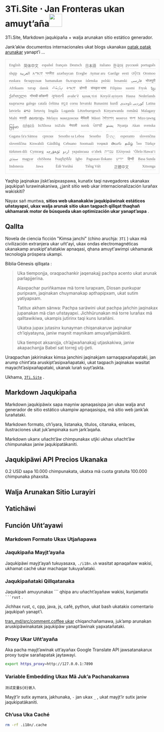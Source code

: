 <h1 style="justify-content:space-between">3Ti.Site ⋅ Jan Fronteras ukan amuyt’aña<img src="//i-01.eu.org/3Ti/logo.svg" style="user-select:none;margin-top:-1px;width:42px"></h1>

3Ti.Site, Markdown jaqukipaña + walja arunakan sitio estático generador.

Jank’akiw documentos internacionales ukat blogs ukanakax [patak patak arunakar](https://github.com/i18n-site/node/blob/main/lang/src/index.js) yanapt’i ...

<pre class="langli" style="display:flex;flex-wrap:wrap;background:transparent;border:1px solid #eee;font-size:12px;box-shadow:0 0 3px inset #eee;padding:12px 5px 4px 12px;justify-content:space-between;"><style>pre.langli i{font-weight:300;font-family:s;margin-right:7px;margin-bottom:8px;font-style:normal;color:#666;border-bottom:1px dashed #ccc;}</style><i>English</i><i> 简体中文 </i><i>español</i><i>français</i><i>Deutsch</i><i> 日本語 </i><i>italiano</i><i>한국어</i><i>русский</i><i>português</i><i>shqip</i><i>‫العربية‬</i><i>አማርኛ</i><i>অসমীয়া</i><i>azərbaycan</i><i>Eʋegbe</i><i>Aymar aru</i><i>Gaeilge</i><i>eesti</i><i>ଓଡ଼ିଆ</i><i>Oromoo</i><i>euskara</i><i>беларуская</i><i>bamanakan</i><i>български</i><i>íslenska</i><i>polski</i><i>bosanski</i><i>‫فارسی‬</i><i>भोजपुरी</i><i>Afrikaans</i><i>татар</i><i>dansk</i><i>‫ދިވެހިބަސް‬</i><i>ትግርኛ</i><i>डोगरी</i><i>संस्कृत भाषा</i><i>Filipino</i><i>suomi</i><i>Frysk</i><i>ខ្មែរ</i><i>ქართული</i><i>गोंयची कोंकणी</i><i>ગુજરાતી</i><i>avañe’ẽ</i><i>қазақ тілі</i><i>Kreyòl ayisyen</i><i>Hausa</i><i>Nederlands</i><i>кыргызча</i><i>galego</i><i>català</i><i>čeština</i><i>ಕನ್ನಡ</i><i>corsu</i><i>hrvatski</i><i>Runasimi</i><i>kurdî</i><i>‫کوردیی ناوەندی‬</i><i>Latina</i><i>latviešu</i><i>ລາວ</i><i>lietuvių</i><i>lingála</i><i>Luganda</i><i>Lëtzebuergesch</i><i>Kinyarwanda</i><i>română</i><i>Malagasy</i><i>Malti</i><i>मराठी</i><i>മലയാളം</i><i>Melayu</i><i>македонски</i><i>मैथिली</i><i>Māori</i><i>মৈতৈলোন্</i><i>монгол</i><i>বাংলা</i><i>Mizo ṭawng</i><i>မြန်မာ</i><i>𞄀𞄄𞄰𞄩𞄍𞄜𞄰</i><i>IsiXhosa</i><i>isiZulu</i><i>नेपाली</i><i>norsk</i><i>ਪੰਜਾਬੀ</i><i>‫پښتو‬</i><i>Nyanja</i><i>Akan</i><i>svenska</i><i>Gagana fa'a Sāmoa</i><i>српски</i><i>Sesotho sa Leboa</i><i>Sesotho</i><i>සිංහල</i><i>esperanto</i><i>slovenčina</i><i>slovenščina</i><i>Kiswahili</i><i>Gàidhlig</i><i>Cebuano</i><i>Soomaali</i><i>тоҷикӣ</i><i>తెలుగు</i><i>தமிழ்</i><i>ไทย</i><i>Türkçe</i><i>türkmen dili</i><i>Cymraeg</i><i>‫ئۇيغۇرچە‬</i><i>‫اردو‬</i><i>українська</i><i>o‘zbek</i><i>‫עברית‬</i><i>Ελληνικά</i><i>ʻŌlelo Hawaiʻi</i><i>‫سنڌي‬</i><i>magyar</i><i>chiShona</i><i>հայերեն</i><i>Igbo</i><i>Pagsasao Ilokano</i><i>‫ייִדיש‬</i><i>हिन्दी</i><i>Basa Sunda</i><i>Indonesia</i><i>Jawa</i><i>Èdè Yorùbá</i><i>Tiếng Việt</i><i> 正體中文 </i><i>Xitsonga</i></pre>

Yaqhip jaqinakax jiskt’asipxaspawa, kunatix taqi navegadores ukanakax jaqukipañ lurawinakaniwa, ¿janit sitio web ukar internacionalización lurañax wakiskiti?

Nayax sañ muntwa, **sitios web ukanakakiw jaqukipäwinak estáticos uñstayapxi, ukax walja arunak sitio ukan taqpach qillqat thaqhañ ukhamarak motor de búsqueda ukan optimización ukar yanapt’aspa** .

## Qallta

Novela de ciencia ficción &quot;Kimsa janchi&quot; (chino aruchja: `3Tǐ` ) ukax mä civilización extranjera ukar uñt'ayi, ukax ondas electromagnéticas ukanakamp aruskipt'añatakiw apnaqasi, qhana amuyt'awimpi ukhamarak tecnología próspera ukampi.

Biblia·Génesis qillqata :

> Uka tiemponjja, oraqpachankir jaqenakajj pachpa acento ukat arunak parlapjjerïna.
>
> Alaxpachar puriñkamaw mä torre lurapxam, Diosan punkupar puripxam, jaqinakan chuymanakap apthapipxam, ukat sutim yatiyapxam.
>
> Tatitux akham sänwa: Pachpa saräwini ukat pachpa jañchin jaqinakax jupanakan mä clan uñstayapxi. Jichhürunakan mä torre lurañax mä qalltawikiwa, ukampis jutïrinx taqi kuns lurañäni.
>
> Ukatxa jupax jutasinx kunayman chiqanakaruw jaqinakar ch’iqiyatayna, janiw maynit maynikam amuyañjamäkänti.
>
> Uka tiempot aksarojja, chʼajjwañanakajj utjaskakiwa, janiw akapachanjja Babel sat torrejj utj-jjeti.

Uraqpachan jakirinakax kimsa janchini jaqinakjam sarnaqapxañapataki, jan arump chint’ata aruskipt’asipxañapataki, ukat taqpach jaqinakax wasitat mayacht’asipxañapataki, ukanak lurañ suyt’askta.

Ukhama, [`3Ti.Site`](//3Ti.Site) .

## Markdown Jaqukipaña

Markdown jaqukipäwix sapa mayniw apnaqasispa jan ukax walja arut generador de sitio estático ukampiw apnaqasispa, mä sitio web jank’ak lurañataki.

Markdown formato, ch’iyara, listanaka, títulos, citanaka, enlaces, ilustraciones ukat juk’ampinaka sum jark’aqaña.

Markdown ukanx uñacht’äw chimpunakax utjki ukhax uñacht’äw chimpunakax janiw jaqukipatäkaniti.

## Jaqukipäwi API Precios Ukanaka

0.2 USD sapa 10.000 chimpunakata, ukatxa mä cuota gratuita 100.000 chimpunaka phaxsita.

## Walja Arunakan Sitio Lurayiri

## Yatichäwi

## Función Uñt’ayawi

### Markdown Formato Ukax Utjañapawa

### Jaqukipaña Mayjt’ayaña

Jaqukipäwi mayjt’ayañ tukuyasaxa, `./i18n.sh` wasitat apnaqañaw wakisi, ukhamat caché ukar machaqar tukuyañataki.

### Jaqukipañataki Qillqatanaka

Jaqukipañ amuyunakax \``` qhipa aru uñacht’ayañaw wakisi, kunjamatix ` ```rust` .

Jichhax rust, c, cpp, java, js, café, python, ukat bash ukatakix comentario jaqukipañ yanapt’i.

[tran_md/src/comment.coffee ukar](https://github.com/i18n-site/node/blob/main/tran_md/src/comment.coffee) chiqanchañamawa, juk’amp arunakan aruskipäwinakatak jaqukipäw yanapt’äwinak yapxatañataki.

### Proxy Ukar Uñt’ayaña

Aka pacha mayjt’awinak utt’ayañax Google Translate API jawsatanakarux proxy tuqiw sarañapatak jaytawayi.

```bash
export https_proxy=http://127.0.0.1:7890
```

### Variable Embedding Ukax Mä Juk’a Pachanakanwa

```
测试变量${0}嵌入
```

Mayjt’ir sutix aymara, jakhunaka, `-` jan ukax `_` , ukat mayjt’ir sutix janiw jaqukipatäkaniti.

### Ch’usa Uka Caché

```bash
rm -rf .i18n/.cache
```
